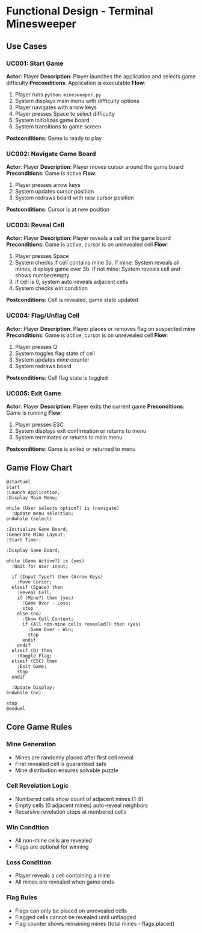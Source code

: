 # Functional Design - Terminal Minesweeper

## Use Cases

### UC001: Start Game
**Actor**: Player
**Description**: Player launches the application and selects game difficulty
**Preconditions**: Application is executable
**Flow**:
1. Player runs `python minesweeper.py`
2. System displays main menu with difficulty options
3. Player navigates with arrow keys
4. Player presses Space to select difficulty
5. System initializes game board
6. System transitions to game screen

**Postconditions**: Game is ready to play

### UC002: Navigate Game Board
**Actor**: Player
**Description**: Player moves cursor around the game board
**Preconditions**: Game is active
**Flow**:
1. Player presses arrow keys
2. System updates cursor position
3. System redraws board with new cursor position

**Postconditions**: Cursor is at new position

### UC003: Reveal Cell
**Actor**: Player
**Description**: Player reveals a cell on the game board
**Preconditions**: Game is active, cursor is on unrevealed cell
**Flow**:
1. Player presses Space
2. System checks if cell contains mine
3a. If mine: System reveals all mines, displays game over
3b. If not mine: System reveals cell and shows number/empty
4. If cell is 0, system auto-reveals adjacent cells
5. System checks win condition

**Postconditions**: Cell is revealed, game state updated

### UC004: Flag/Unflag Cell
**Actor**: Player
**Description**: Player places or removes flag on suspected mine
**Preconditions**: Game is active, cursor is on unrevealed cell
**Flow**:
1. Player presses Q
2. System toggles flag state of cell
3. System updates mine counter
4. System redraws board

**Postconditions**: Cell flag state is toggled

### UC005: Exit Game
**Actor**: Player
**Description**: Player exits the current game
**Preconditions**: Game is running
**Flow**:
1. Player presses ESC
2. System displays exit confirmation or returns to menu
3. System terminates or returns to main menu

**Postconditions**: Game is exited or returned to menu

## Game Flow Chart

```plantuml
@startuml
start
:Launch Application;
:Display Main Menu;

while (User selects option?) is (navigate)
  :Update menu selection;
endwhile (select)

:Initialize Game Board;
:Generate Mine Layout;
:Start Timer;

:Display Game Board;

while (Game Active?) is (yes)
  :Wait for user input;
  
  if (Input Type?) then (Arrow Keys)
    :Move Cursor;
  elseif (Space) then
    :Reveal Cell;
    if (Mine?) then (yes)
      :Game Over - Loss;
      stop
    else (no)
      :Show Cell Content;
      if (All non-mine cells revealed?) then (yes)
        :Game Over - Win;
        stop
      endif
    endif
  elseif (Q) then
    :Toggle Flag;
  elseif (ESC) then
    :Exit Game;
    stop
  endif
  
  :Update Display;
endwhile (no)

stop
@enduml
```

## Core Game Rules

### Mine Generation
- Mines are randomly placed after first cell reveal
- First revealed cell is guaranteed safe
- Mine distribution ensures solvable puzzle

### Cell Revelation Logic
- Numbered cells show count of adjacent mines (1-8)
- Empty cells (0 adjacent mines) auto-reveal neighbors
- Recursive revelation stops at numbered cells

### Win Condition
- All non-mine cells are revealed
- Flags are optional for winning

### Loss Condition
- Player reveals a cell containing a mine
- All mines are revealed when game ends

### Flag Rules
- Flags can only be placed on unrevealed cells
- Flagged cells cannot be revealed until unflagged
- Flag counter shows remaining mines (total mines - flags placed)
